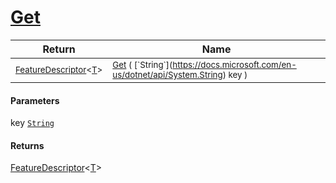 # [Get](./FeatureDescriptor`1-100663424.md)



| Return | Name | 
| --- | --- | 
| <sub>[FeatureDescriptor](./../FeatureDescriptor-1.md)\<[T](./FeatureDescriptor`1-100663424.md)></sub>| <sub>[Get](./FeatureDescriptor`1-100663424.md) ( [`String`](https://docs.microsoft.com/en-us/dotnet/api/System.String) key )</sub>| <br>


#### Parameters
 key  [`String`](https://docs.microsoft.com/en-us/dotnet/api/System.String)
#### Returns
[FeatureDescriptor](./../FeatureDescriptor-1.md)\<[T](./FeatureDescriptor`1-100663424.md)>